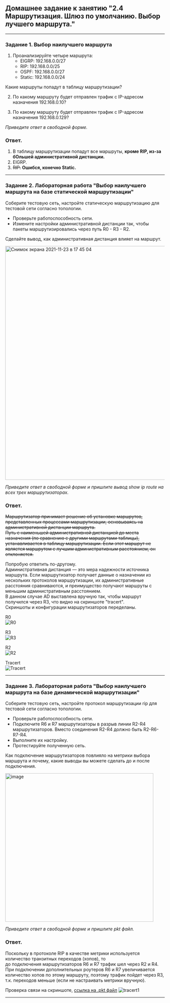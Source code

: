 ## Домашнее задание к занятию "2.4	Маршрутизация. Шлюз по умолчанию.  Выбор лучшего маршрута."  

---

### Задание 1. Выбор наилучшего маршрута

1. Проанализируйте четыре маршрута:   
   - EIGRP: 192.168.0.0/27   
   - RIP: 192.168.0.0/25     
   - OSPF: 192.168.0.0/27      
   - Static: 192.168.0.0/24   
     
Какие маршруты попадут в таблицу маршрутизации?

2. По какому маршруту будет отправлен трафик с IP-адресом назначения 192.168.0.10?

3. По какому маршруту будет отправлен трафик с IP-адресом назначения 192.168.0.129?

*Приведите ответ в свободной форме.*

### Ответ.  

1. В таблицу маршрутизации попадут все маршруты, **кроме RIP, из-за бОльшей административной дистанции.**     
2. EIGRP.  
3. ~~RIP.~~  **Ошибся, конечно Static.**  

---

### Задание 2. Лабораторная работа "Выбор наилучшего маршрута на базе статической маршрутизации"

Соберите тестовую сеть, настройте статическую маршрутизацию для тестовой сети согласно топологии. 

-	Проверьте работоспособность сети. 
-	Измените настройки административной дистанции так, чтобы пакеты маршрутизировались через путь R0 - R3 - R2.

Сделайте вывод, как административная дистанция влияет на маршрут.

<img width="737" alt="Снимок экрана 2021-11-23 в 17 45 04" src="https://user-images.githubusercontent.com/73060384/143046501-32c03615-6ea6-4bd8-a925-5ad11234b65a.png">

*Приведите ответ в свободной форме и пришлите вывод show ip route на всех трех маршрутизаторах.*

### Ответ.  

~~Маршрутизатор принимает решение об установке маршрутов, представленных процессами маршрутизации, основываясь на административной дистанции маршрута.  
Путь с наименьшей административной дистанцией до места назначения (по сравнению с другими маршрутами таблицы), устанавливается в таблицу маршрутизации. Если этот маршрут не является маршрутом с лучшим административным расстоянием, он отклоняется.~~  

Попробую ответить по-другому.  
Административная дистанция — это мера надежности источника маршрута. Если маршрутизатор получает данные о назначении из нескольких протоколов маршрутизации, их административные расстояния сравниваются, и преимущество получают маршруты с меньшим административным расстоянием.  
В данном случае AD выставлена вручную так, чтобы маршрут получился через R3, что видно на скриншоте "tracert".  
Скриншоты и конфигурации маршрутизаторов переделаны.   

R0  
![R0](pic/R0.png)  

R3  
![R3](pic/R3.png)  

R2  
![R2](pic/R2.png)  

Tracert  
![Tracert](pic/tracert3.png)  

---  

### Задание 3. Лабораторная работа "Выбор наилучшего маршрута на базе динамической маршрутизации"

Соберите тестовую сеть, настройте протокол маршрутизации rip для тестовой сети согласно топологии. 

-	Проверьте работоспособность сети. 
-	Подключите R6 и R7 маршрутизаторы в разрыв линии R2-R4 маршрутизаторов. Вместо соединения R2-R4 должно быть R2-R6-R7-R4.
-	Выполните их настройку. 
-	Протестируйте полученную сеть. 

Как подключение маршрутизаторов повлияло на метрики выбора маршрута и почему, какие выводы вы можете сделать до и после подключения.

<img width="468" alt="image" src="https://user-images.githubusercontent.com/73060384/142831858-71671547-a415-4d74-bb09-469de2367f4a.png">

*Приведите ответ в свободной форме и пришлите pkt файл.*

### Ответ.  

Поскольку в протоколе RIP в качестве метрики используется количество транзитных переходов (хопов), то  
до подключения маршрутизаторов R6 и R7 трафик шел через R2 и R4.  
При подключении дополнительных роутеров R6 и R7 увеличивается количество хопов по этому маршруту, поэтому трафик пойдет через R3, т.к. переходов меньше (если не настраивать метрики вручную).  

Проверка связи на скриншоте, [ссылка на .pkt файл](https://disk.yandex.ru/d/lHd8pI7UoDCnOA)
![tracert1](pic/tracert1.png)  

---  
